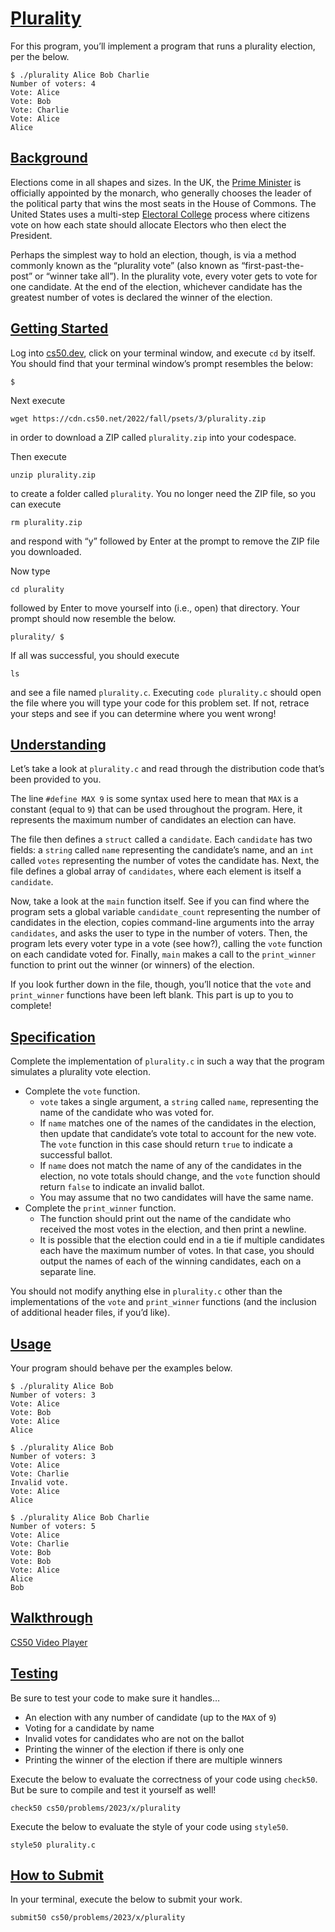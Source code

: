 # [Plurality](#plurality)

For this program, you’ll implement a program that runs a plurality
election, per the below.

``` highlight
$ ./plurality Alice Bob Charlie
Number of voters: 4
Vote: Alice
Vote: Bob
Vote: Charlie
Vote: Alice
Alice
```

## [Background](#background)

Elections come in all shapes and sizes. In the UK, the [Prime
Minister](https://www.parliament.uk/education/about-your-parliament/general-elections/)
is officially appointed by the monarch, who generally chooses the leader
of the political party that wins the most seats in the House of Commons.
The United States uses a multi-step [Electoral
College](https://www.archives.gov/federal-register/electoral-college/about.html)
process where citizens vote on how each state should allocate Electors
who then elect the President.

Perhaps the simplest way to hold an election, though, is via a method
commonly known as the “plurality vote” (also known as
“first-past-the-post” or “winner take all”). In the plurality vote,
every voter gets to vote for one candidate. At the end of the election,
whichever candidate has the greatest number of votes is declared the
winner of the election.

## [Getting Started](#getting-started)

Log into [cs50.dev](https://cs50.dev/), click on your terminal window,
and execute `cd` by itself. You should find that your terminal window’s
prompt resembles the below:

``` highlight
$
```

Next execute

``` highlight
wget https://cdn.cs50.net/2022/fall/psets/3/plurality.zip
```

in order to download a ZIP called `plurality.zip` into your codespace.

Then execute

``` highlight
unzip plurality.zip
```

to create a folder called `plurality`. You no longer need the ZIP file,
so you can execute

``` highlight
rm plurality.zip
```

and respond with “y” followed by Enter at the prompt to remove the ZIP
file you downloaded.

Now type

``` highlight
cd plurality
```

followed by Enter to move yourself into (i.e., open) that directory.
Your prompt should now resemble the below.

``` highlight
plurality/ $
```

If all was successful, you should execute

``` highlight
ls
```

and see a file named `plurality.c`. Executing `code plurality.c` should
open the file where you will type your code for this problem set. If
not, retrace your steps and see if you can determine where you went
wrong!

## [Understanding](#understanding)

Let’s take a look at `plurality.c` and read through the distribution
code that’s been provided to you.

The line `#define MAX 9` is some syntax used here to mean that `MAX` is
a constant (equal to `9`) that can be used throughout the program. Here,
it represents the maximum number of candidates an election can have.

The file then defines a `struct` called a `candidate`. Each `candidate`
has two fields: a `string` called `name` representing the candidate’s
name, and an `int` called `votes` representing the number of votes the
candidate has. Next, the file defines a global array of `candidates`,
where each element is itself a `candidate`.

Now, take a look at the `main` function itself. See if you can find
where the program sets a global variable `candidate_count` representing
the number of candidates in the election, copies command-line arguments
into the array `candidates`, and asks the user to type in the number of
voters. Then, the program lets every voter type in a vote (see how?),
calling the `vote` function on each candidate voted for. Finally, `main`
makes a call to the `print_winner` function to print out the winner (or
winners) of the election.

If you look further down in the file, though, you’ll notice that the
`vote` and `print_winner` functions have been left blank. This part is
up to you to complete!

## [Specification](#specification)

Complete the implementation of `plurality.c` in such a way that the
program simulates a plurality vote election.

- Complete the `vote` function.
  - `vote` takes a single argument, a `string` called `name`,
    representing the name of the candidate who was voted for.
  - If `name` matches one of the names of the candidates in the
    election, then update that candidate’s vote total to account for the
    new vote. The `vote` function in this case should return `true` to
    indicate a successful ballot.
  - If `name` does not match the name of any of the candidates in the
    election, no vote totals should change, and the `vote` function
    should return `false` to indicate an invalid ballot.
  - You may assume that no two candidates will have the same name.
- Complete the `print_winner` function.
  - The function should print out the name of the candidate who received
    the most votes in the election, and then print a newline.
  - It is possible that the election could end in a tie if multiple
    candidates each have the maximum number of votes. In that case, you
    should output the names of each of the winning candidates, each on a
    separate line.

You should not modify anything else in `plurality.c` other than the
implementations of the `vote` and `print_winner` functions (and the
inclusion of additional header files, if you’d like).

## [Usage](#usage)

Your program should behave per the examples below.

``` highlight
$ ./plurality Alice Bob
Number of voters: 3
Vote: Alice
Vote: Bob
Vote: Alice
Alice
```

``` highlight
$ ./plurality Alice Bob
Number of voters: 3
Vote: Alice
Vote: Charlie
Invalid vote.
Vote: Alice
Alice
```

``` highlight
$ ./plurality Alice Bob Charlie
Number of voters: 5
Vote: Alice
Vote: Charlie
Vote: Bob
Vote: Bob
Vote: Alice
Alice
Bob
```

## [Walkthrough](#walkthrough)

[CS50 Video Player](https://www.youtube.com/watch?v=ftOapzDjEb8)

## [Testing](#testing)

Be sure to test your code to make sure it handles…

- An election with any number of candidate (up to the `MAX` of `9`)
- Voting for a candidate by name
- Invalid votes for candidates who are not on the ballot
- Printing the winner of the election if there is only one
- Printing the winner of the election if there are multiple winners

Execute the below to evaluate the correctness of your code using
`check50`. But be sure to compile and test it yourself as well!

``` highlight
check50 cs50/problems/2023/x/plurality
```

Execute the below to evaluate the style of your code using `style50`.

``` highlight
style50 plurality.c
```

## [How to Submit](#how-to-submit)

In your terminal, execute the below to submit your work.

``` highlight
submit50 cs50/problems/2023/x/plurality
```
